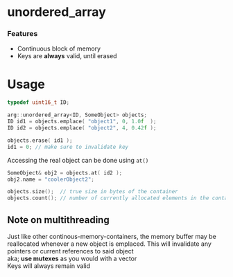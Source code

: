 # unordered_array

### Features
* Continuous block of memory
* Keys are **always** valid, until erased

# Usage
```cpp
typedef uint16_t ID;

arg::unordered_array<ID, SomeObject> objects;
ID id1 = objects.emplace( "object1", 0, 1.0f  );
ID id2 = objects.emplace( "object2", 4, 0.42f );
```
```cpp
objects.erase( id1 );
id1 = 0; // make sure to invalidate key
```

Accessing the real object can be done using `at()`

```cpp
SomeObject& obj2 = objects.at( id2 );
obj2.name = "coolerObject2";
```

```cpp
objects.size();  // true size in bytes of the container
objects.count(); // number of currently allocated elements in the container
```

## Note on multithreading
Just like other continous-memory-containers, the memory buffer may be reallocated whenever a new object is emplaced. This will invalidate any pointers or current references to said object  
aka; **use mutexes** as you would with a vector  
Keys will always remain valid 